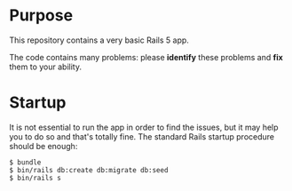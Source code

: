 # Purpose

This repository contains a very basic Rails 5 app.

The code contains many problems: please **identify** these problems and **fix** them to your ability.

# Startup

It is not essential to run the app in order to find the issues, but it may help you to do so and that's totally fine. The standard Rails startup procedure should be enough:

````
$ bundle
$ bin/rails db:create db:migrate db:seed
$ bin/rails s
````
